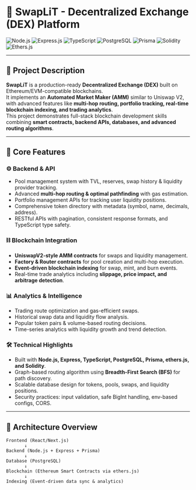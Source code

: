 # 🚀 SwapLiT - Decentralized Exchange (DEX) Platform

![Node.js](https://img.shields.io/badge/Node.js-339933?style=for-the-badge&logo=node.js&logoColor=white)
![Express.js](https://img.shields.io/badge/Express.js-000000?style=for-the-badge&logo=express&logoColor=white)
![TypeScript](https://img.shields.io/badge/TypeScript-007ACC?style=for-the-badge&logo=typescript&logoColor=white)
![PostgreSQL](https://img.shields.io/badge/PostgreSQL-316192?style=for-the-badge&logo=postgresql&logoColor=white)
![Prisma](https://img.shields.io/badge/Prisma-2D3748?style=for-the-badge&logo=prisma&logoColor=white)
![Solidity](https://img.shields.io/badge/Solidity-363636?style=for-the-badge&logo=solidity&logoColor=white)
![Ethers.js](https://img.shields.io/badge/Ethers.js-4E2ACD?style=for-the-badge&logo=ethereum&logoColor=white)

---

## 📖 Project Description
**SwapLiT** is a production-ready **Decentralized Exchange (DEX)** built on Ethereum/EVM-compatible blockchains.  
It implements an **Automated Market Maker (AMM)** similar to Uniswap V2, with advanced features like **multi-hop routing, portfolio tracking, real-time blockchain indexing, and trading analytics**.  
This project demonstrates full-stack blockchain development skills combining **smart contracts, backend APIs, databases, and advanced routing algorithms**.

---

## 🔑 Core Features

### ⚙️ Backend & API
- Pool management system with TVL, reserves, swap history & liquidity provider tracking.
- Advanced **multi-hop routing & optimal pathfinding** with gas estimation.
- Portfolio management APIs for tracking user liquidity positions.
- Comprehensive token directory with metadata (symbol, name, decimals, address).
- RESTful APIs with pagination, consistent response formats, and TypeScript type safety.

### ⛓ Blockchain Integration
- **UniswapV2-style AMM contracts** for swaps and liquidity management.
- **Factory & Router contracts** for pool creation and multi-hop execution.
- **Event-driven blockchain indexing** for swap, mint, and burn events.
- Real-time trade analytics including **slippage, price impact, and arbitrage detection**.

### 📊 Analytics & Intelligence
- Trading route optimization and gas-efficient swaps.
- Historical swap data and liquidity flow analysis.
- Popular token pairs & volume-based routing decisions.
- Time-series analytics with liquidity growth and trend detection.

### 🛠 Technical Highlights
- Built with **Node.js, Express, TypeScript, PostgreSQL, Prisma, ethers.js, and Solidity**.
- Graph-based routing algorithm using **Breadth-First Search (BFS)** for path discovery.
- Scalable database design for tokens, pools, swaps, and liquidity positions.
- Security practices: input validation, safe BigInt handling, env-based configs, CORS.

---

## 📐 Architecture Overview
```plaintext
Frontend (React/Next.js) 
       ↓
Backend (Node.js + Express + Prisma) 
       ↓
Database (PostgreSQL)
       ↓
Blockchain (Ethereum Smart Contracts via ethers.js)
       ↓
Indexing (Event-driven data sync & analytics)
